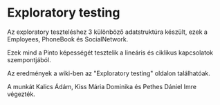 # Exploratory testing

Az exploratory teszteléshez 3 különböző adatstruktúra készült, ezek a Employees, PhoneBook és SocialNetwork.

Ezek mind a Pinto képességét tesztelik a lineáris és ciklikus kapcsolatok szempontjából.

Az eredmények a wiki-ben az "Exploratory testing" oldalon találhatóak.

A munkát Kalics Ádám, Kiss Mária Dominika és Pethes Dániel Imre végezték.
